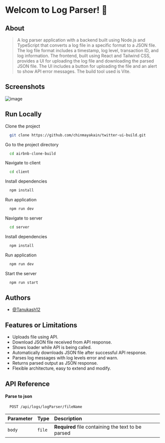 
# Welcom to Log Parser! 👋


## About

> A log parser application with a backend built using Node.js and TypeScript that converts a log file in a specific format to a JSON file. The log file format includes a timestamp, log level, transaction ID, and log information. The frontend, built using React and Tailwind CSS, provides a UI for uploading the log file and downloading the parsed JSON file. The UI includes a button for uploading the file and an alert to show API error messages. The build tool used is Vite.

## Screenshots

![image](https://user-images.githubusercontent.com/52573685/217621278-c4c6fb23-b2ec-401f-8fad-5c5969e60bd7.png)

## Run Locally

Clone the project

```bash
  git clone https://github.com/chinmayakain/twitter-ui-build.git
```

Go to the project directory

```bash
  cd airbnb-clone-build
```
Navigate to client

```bash
  cd client
```

Install dependencies

```bash
  npm install
```
Run application

```bash
  npm run dev
```

Navigate to server

```bash
  cd server
```
Install dependencies

```bash
  npm install
```
Run application

```bash
  npm run dev
```

Start the server

```bash
  npm run start
```


## Authors

- [@Tanukash12](https://github.com/Tanukash12)


## Features or Limitations

- Uploads file using API.
- Download JSON file received from API response.
- Shows loader while API is being called.
- Automatically downloads JSON file after successful API response.
- Parses log messages with log levels error and warn.
- Returns parsed output as JSON response.
- Flexible architecture, easy to extend and modify.


## API Reference

#### Parse to json

```http
  POST /api/logs/logParser/fileName
```

| Parameter | Type     | Description                       |
| :-------- | :------- | :-------------------------------- |
| `body`      | `file` | **Required** file containing the text to be parsed |


